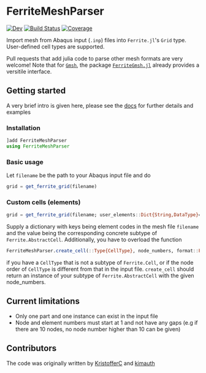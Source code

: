 # FerriteMeshParser

[![Dev](https://img.shields.io/badge/docs-dev-blue.svg)](https://Ferrite-FEM.github.io/FerriteMeshParser.jl/dev)
[![Build Status](https://github.com/Ferrite-FEM/FerriteMeshParser.jl/actions/workflows/CI.yml/badge.svg?branch=main)](https://github.com/Ferrite-FEM/FerriteMeshParser.jl/actions/workflows/CI.yml?query=branch%3Amain)
[![Coverage](https://codecov.io/gh/Ferrite-FEM/FerriteMeshParser.jl/branch/main/graph/badge.svg)](https://codecov.io/gh/Ferrite-FEM/FerriteMeshParser.jl)

Import mesh from Abaqus input (`.inp`) files into `Ferrite.jl`'s `Grid` type. User-defined cell types are supported. 

Pull requests that add julia code to parse other mesh formats are very welcome! Note that for [`Gmsh`](https://gmsh.info/), the package [`FerriteGmsh.jl`](https://github.com/Ferrite-FEM/FerriteGmsh.jl) already provides a versitile interface.

## Getting started
A very brief intro is given here, please see the [docs](https://Ferrite-FEM.github.io/FerriteMeshParser.jl/dev) for further details and examples
### Installation
```julia
]add FerriteMeshParser
using FerriteMeshParser
```

### Basic usage
Let `filename` be the path to your Abaqus input file and do
```julia
grid = get_ferrite_grid(filename)
```

### Custom cells (elements)
```julia
grid = get_ferrite_grid(filename; user_elements::Dict{String,DataType}=Dict{String,DataType}())
```
Supply a dictionary with keys being element codes in the mesh file `filename` and the value being the corresponding concrete subtype of `Ferrite.AbstractCell`. Additionally, you have to overload the function
```julia
FerriteMeshParser.create_cell(::Type{CellType}, node_numbers, format::FerriteMeshParser.AbaqusMeshFormat) where{CellType<:Ferrite.AbstractCell}
```
if you have a `CellType` that is not a subtype of `Ferrite.Cell`, or if the node order of `CellType` is different from that in the input file. `create_cell` should return an instance of your subtype of `Ferrite.AbstractCell` with the given node_numbers. 


## Current limitations
* Only one part and one instance can exist in the input file
* Node and element numbers must start at 1 and not have any gaps (e.g if there are 10 nodes, no node number higher than 10 can be given)

## Contributors
The code was originally written by [KristofferC](https://github.com/KristofferC) and [kimauth](https://github.com/kimauth)
